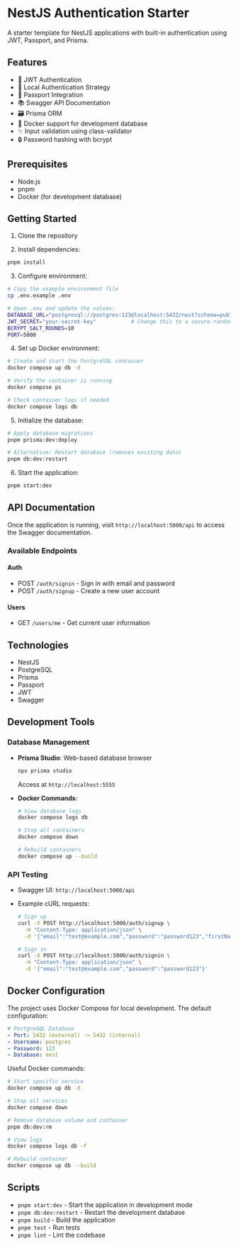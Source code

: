 # NestJS Authentication Starter

A starter template for NestJS applications with built-in authentication using JWT, Passport, and Prisma.

## Features

- 🔐 JWT Authentication
- 📱 Local Authentication Strategy
- 🔄 Passport Integration
- 📚 Swagger API Documentation
- 🗃️ Prisma ORM
- 🐳 Docker support for development database
- ✨ Input validation using class-validator
- 🔒 Password hashing with bcrypt

## Prerequisites

- Node.js
- pnpm
- Docker (for development database)

## Getting Started

1. Clone the repository

2. Install dependencies:

```bash
pnpm install
```

3. Configure environment:

```bash
# Copy the example environment file
cp .env.example .env

# Open .env and update the values:
DATABASE_URL="postgresql://postgres:123@localhost:5432/nest?schema=public"
JWT_SECRET="your-secret-key"           # Change this to a secure random string
BCRYPT_SALT_ROUNDS=10
PORT=5000
```

4. Set up Docker environment:

```bash
# Create and start the PostgreSQL container
docker compose up db -d

# Verify the container is running
docker compose ps

# Check container logs if needed
docker compose logs db
```

5. Initialize the database:

```bash
# Apply database migrations
pnpm prisma:dev:deploy

# Alternative: Restart database (removes existing data)
pnpm db:dev:restart
```

6. Start the application:

```bash
pnpm start:dev
```

## API Documentation

Once the application is running, visit `http://localhost:5000/api` to access the Swagger documentation.

### Available Endpoints

#### Auth

- POST `/auth/signin` - Sign in with email and password
- POST `/auth/signup` - Create a new user account

#### Users

- GET `/users/me` - Get current user information

## Technologies

- NestJS
- PostgreSQL
- Prisma
- Passport
- JWT
- Swagger

## Development Tools

### Database Management

- **Prisma Studio**: Web-based database browser

  ```bash
  npx prisma studio
  ```

  Access at `http://localhost:5555`

- **Docker Commands**:

  ```bash
  # View database logs
  docker compose logs db

  # Stop all containers
  docker compose down

  # Rebuild containers
  docker compose up --build
  ```

### API Testing

- Swagger UI: `http://localhost:5000/api`
- Example cURL requests:

  ```bash
  # Sign up
  curl -X POST http://localhost:5000/auth/signup \
    -H "Content-Type: application/json" \
    -d '{"email":"test@example.com","password":"password123","firstName":"John","lastName":"Doe"}'

  # Sign in
  curl -X POST http://localhost:5000/auth/signin \
    -H "Content-Type: application/json" \
    -d '{"email":"test@example.com","password":"password123"}'
  ```

## Docker Configuration

The project uses Docker Compose for local development. The default configuration:

```yaml
# PostgreSQL Database
- Port: 5432 (external) -> 5432 (internal)
- Username: postgres
- Password: 123
- Database: nest
```

Useful Docker commands:

```bash
# Start specific service
docker compose up db -d

# Stop all services
docker compose down

# Remove database volume and container
pnpm db:dev:rm

# View logs
docker compose logs db -f

# Rebuild container
docker compose up db --build
```

## Scripts

- `pnpm start:dev` - Start the application in development mode
- `pnpm db:dev:restart` - Restart the development database
- `pnpm build` - Build the application
- `pnpm test` - Run tests
- `pnpm lint` - Lint the codebase
